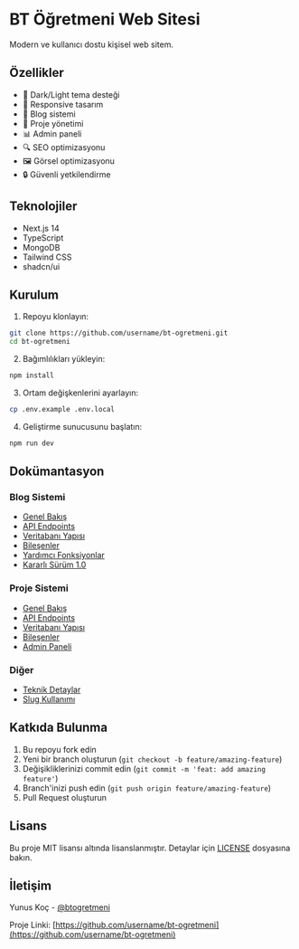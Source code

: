 # BT Öğretmeni Web Sitesi

Modern ve kullanıcı dostu kişisel web sitem.

## Özellikler

- 🌙 Dark/Light tema desteği
- 📱 Responsive tasarım
- 📝 Blog sistemi
- 🚀 Proje yönetimi
- 📊 Admin paneli
- 🔍 SEO optimizasyonu
- 🖼️ Görsel optimizasyonu
- 🔒 Güvenli yetkilendirme

## Teknolojiler

- Next.js 14
- TypeScript
- MongoDB
- Tailwind CSS
- shadcn/ui

## Kurulum

1. Repoyu klonlayın:
```bash
git clone https://github.com/username/bt-ogretmeni.git
cd bt-ogretmeni
```

2. Bağımlılıkları yükleyin:
```bash
npm install
```

3. Ortam değişkenlerini ayarlayın:
```bash
cp .env.example .env.local
```

4. Geliştirme sunucusunu başlatın:
```bash
npm run dev
```

## Dokümantasyon

### Blog Sistemi
- [Genel Bakış](docs/blog-system/README.md)
- [API Endpoints](docs/blog-system/api-endpoints.md)
- [Veritabanı Yapısı](docs/blog-system/database-structure.md)
- [Bileşenler](docs/blog-system/components-and-pagination.md)
- [Yardımcı Fonksiyonlar](docs/blog-system/helpers.md)
- [Kararlı Sürüm 1.0](docs/blog-system/STABLE-VERSION-1.0.md)

### Proje Sistemi
- [Genel Bakış](docs/project-system/README.md)
- [API Endpoints](docs/project-system/api-endpoints.md)
- [Veritabanı Yapısı](docs/project-system/database-structure.md)
- [Bileşenler](docs/project-system/components.md)
- [Admin Paneli](docs/project-system/admin-panel.md)

### Diğer
- [Teknik Detaylar](docs/TECHNICAL.md)
- [Slug Kullanımı](docs/SLUG_USAGE.md)

## Katkıda Bulunma

1. Bu repoyu fork edin
2. Yeni bir branch oluşturun (`git checkout -b feature/amazing-feature`)
3. Değişikliklerinizi commit edin (`git commit -m 'feat: add amazing feature'`)
4. Branch'inizi push edin (`git push origin feature/amazing-feature`)
5. Pull Request oluşturun

## Lisans

Bu proje MIT lisansı altında lisanslanmıştır. Detaylar için [LICENSE](LICENSE) dosyasına bakın.

## İletişim

Yunus Koç - [@btogretmeni](https://twitter.com/btogretmeni)

Proje Linki: [https://github.com/username/bt-ogretmeni](https://github.com/username/bt-ogretmeni)
